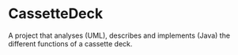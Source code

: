 # CassetteDeck
A project that analyses (UML), describes and implements (Java) the different functions of a cassette deck.
